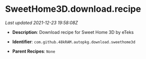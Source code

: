 # SweetHome3D.download.recipe

_Last updated 2021-12-23 19:58:08Z_

- **Description**: Download recipe for Sweet Home 3D by eTeks

- **Identifier**: `com.github.48kRAM.autopkg.download.sweethome3d`

- **Parent Recipes**: `None`